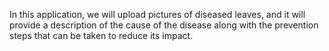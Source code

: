 In this application, we will upload pictures of diseased leaves, and it will provide a description of the cause of the disease along with the prevention steps that can be taken to reduce its impact.
